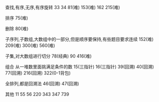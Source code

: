 查找,有序,无序,有序旋转
33 34 81(难) 153(难) 162 215(难)

排序
75(难)

删除
80(难)

子序列,子数组,大数组中的一部分,但是顺序要保持,有些题目要求连续
152(难) 209(难) 300(难) 560(难)

子集,对大数组进行切分
78(经典) 90 416(难)

组合 从一堆数里面挑满足条件的数
15(三指针) 16(三指针) 39(回溯) 40(回溯) 77(回溯) 216(回溯) 322(0-1背包)

全排列,都是回溯法
46(回溯) 47(回溯)

其他
11 55 56 220 343 347 739